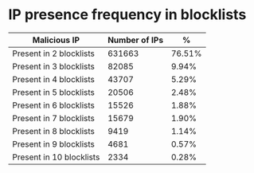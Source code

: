 # IP presence frequency in blocklists
| Malicious IP | Number of IPs | % |
|----|----|----|
| Present in 2 blocklists | 631663 | 76.51% |
| Present in 3 blocklists | 82085 | 9.94% |
| Present in 4 blocklists | 43707 | 5.29% |
| Present in 5 blocklists | 20506 | 2.48% |
| Present in 6 blocklists | 15526 | 1.88% |
| Present in 7 blocklists | 15679 | 1.90% |
| Present in 8 blocklists | 9419 | 1.14% |
| Present in 9 blocklists | 4681 | 0.57% |
| Present in 10 blocklists | 2334 | 0.28% |
